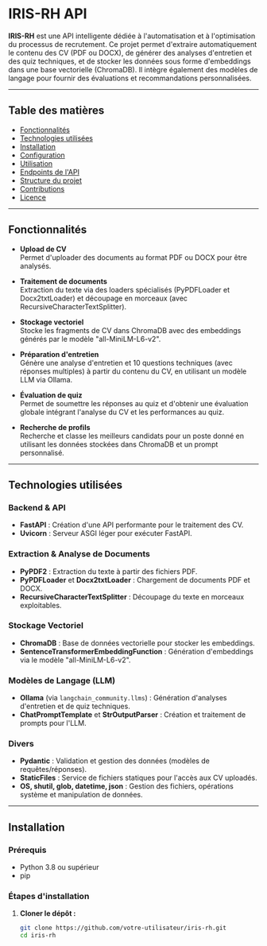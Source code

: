 # IRIS-RH API

**IRIS-RH** est une API intelligente dédiée à l'automatisation et à l'optimisation du processus de recrutement. Ce projet permet d'extraire automatiquement le contenu des CV (PDF ou DOCX), de générer des analyses d'entretien et des quiz techniques, et de stocker les données sous forme d'embeddings dans une base vectorielle (ChromaDB). Il intègre également des modèles de langage pour fournir des évaluations et recommandations personnalisées.

---

## Table des matières

- [Fonctionnalités](#fonctionnalités)
- [Technologies utilisées](#technologies-utilisées)
- [Installation](#installation)
- [Configuration](#configuration)
- [Utilisation](#utilisation)
- [Endpoints de l'API](#endpoints-de-lapi)
- [Structure du projet](#structure-du-projet)
- [Contributions](#contributions)
- [Licence](#licence)

---

## Fonctionnalités

- **Upload de CV**  
  Permet d'uploader des documents au format PDF ou DOCX pour être analysés.

- **Traitement de documents**  
  Extraction du texte via des loaders spécialisés (PyPDFLoader et Docx2txtLoader) et découpage en morceaux (avec RecursiveCharacterTextSplitter).

- **Stockage vectoriel**  
  Stocke les fragments de CV dans ChromaDB avec des embeddings générés par le modèle "all-MiniLM-L6-v2".

- **Préparation d'entretien**  
  Génère une analyse d'entretien et 10 questions techniques (avec réponses multiples) à partir du contenu du CV, en utilisant un modèle LLM via Ollama.

- **Évaluation de quiz**  
  Permet de soumettre les réponses au quiz et d'obtenir une évaluation globale intégrant l'analyse du CV et les performances au quiz.

- **Recherche de profils**  
  Recherche et classe les meilleurs candidats pour un poste donné en utilisant les données stockées dans ChromaDB et un prompt personnalisé.

---

## Technologies utilisées

### Backend & API
- **FastAPI** : Création d'une API performante pour le traitement des CV.
- **Uvicorn** : Serveur ASGI léger pour exécuter FastAPI.

### Extraction & Analyse de Documents
- **PyPDF2** : Extraction du texte à partir des fichiers PDF.
- **PyPDFLoader** et **Docx2txtLoader** : Chargement de documents PDF et DOCX.
- **RecursiveCharacterTextSplitter** : Découpage du texte en morceaux exploitables.

### Stockage Vectoriel
- **ChromaDB** : Base de données vectorielle pour stocker les embeddings.
- **SentenceTransformerEmbeddingFunction** : Génération d'embeddings via le modèle "all-MiniLM-L6-v2".

### Modèles de Langage (LLM)
- **Ollama** (via `langchain_community.llms`) : Génération d'analyses d'entretien et de quiz techniques.
- **ChatPromptTemplate** et **StrOutputParser** : Création et traitement de prompts pour l'LLM.

### Divers
- **Pydantic** : Validation et gestion des données (modèles de requêtes/réponses).
- **StaticFiles** : Service de fichiers statiques pour l'accès aux CV uploadés.
- **OS, shutil, glob, datetime, json** : Gestion des fichiers, opérations système et manipulation de données.

---

## Installation

### Prérequis

- Python 3.8 ou supérieur
- pip

### Étapes d'installation

1. **Cloner le dépôt :**

   ```bash
   git clone https://github.com/votre-utilisateur/iris-rh.git
   cd iris-rh
